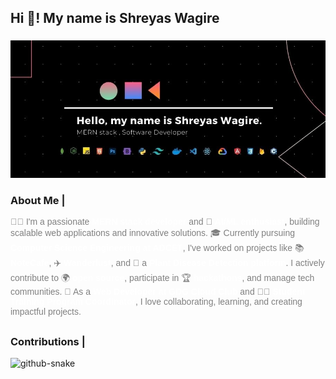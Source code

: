<h2 align="left">Hi 👋! My name is Shreyas Wagire</h2>

###



<div align="center">
  <img src="./Main.jpg">
</div>

###

<h3>About Me | </h3>
<div style="color: gray; font-family: sans-serif;">
  <style>
    .highlight {
      color: white;
      font-weight: bold;
      text-decoration: none;
    }
  </style>
  <p>
    👨‍💻 I'm a passionate <a class="highlight" href="https://github.com/shreyas-wagire">MERN stack developer</a> and 🤖 <a class="highlight" href="#">AI/ML enthusiast</a>, building scalable web applications and innovative solutions. 
    🎓 Currently pursuing <a class="highlight" href="https://www.adcet.ac.in/">Computer Science Engineering at ADCET</a>, I've worked on projects like 
    📚 <a class="highlight" href="https://notecafe.vercel.app/">NoteCafe</a>, ✈️ <a class="highlight" href="https://github.com/Shreyas-Wagire/WanderLust-Travling-Site">Wanderlust</a>, and 🌿 a 
    <a class="highlight" href="#">Plant Disease Detection platform</a>. I actively contribute to 
    🌍 <a class="highlight" href="https://devpost.com/">open source</a>, participate in 🏆 <a class="highlight" href="#">hackathons</a>, and manage tech communities. 
    🚀 As a <a class="highlight" href="https://gdg.community.dev/">Web Developer at GDG Cloud Club</a> and 
    🧑‍🏫 <a class="highlight" href="#">Student Training Program Coordinator</a>, I love collaborating, learning, and creating impactful projects.
  </p>
</div>

##

<h3>Contributions |</h3>
<picture>
  <source media="(prefers-color-scheme: dark)" srcset="https://raw.githubusercontent.com/tobiasmeyhoefer/tobiasmeyhoefer/output/github-snake-dark.svg" />
  <source media="(prefers-color-scheme: light)" srcset="https://raw.githubusercontent.com/tobiasmeyhoefer/tobiasmeyhoefer/output/github-snake.svg" />
  <img alt="github-snake" src="https://raw.githubusercontent.com/tobiasmeyhoefer/tobiasmeyhoefer/output/github-snake.svg" />
</picture>

###
